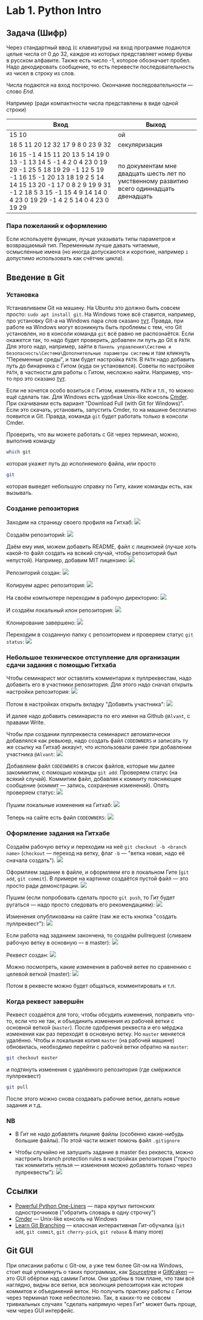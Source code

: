 # Lab 1. Python Intro


## Задача (Шифр)

Через стандартный ввод (с клавиатуры) на вход программе подаются целые числа от 0 до 32, каждое из которых представляет номер буквы в русском алфавите.
Также есть число -1, которое обозначает пробел.
Надо декодировать сообщение, то есть перевести последовательность из чисел в строку из слов.

Числа подаются на вход построчно.
Окончание последовательности — слово *End*.

Например (ради компактности числа представлены в виде одной строки)

Вход     | Выход
---------| ------
15 10 | ой
18 5 11 20 12 32 17 9 8 0 23 9 32 | секуляризация
16 15 -1 4 15 11 20 13 5 14 19 0 13 -1 13 14 5 -1 4 2 0 4 23 0 19 29 -1 25 5 18 19 29 -1 12 5 19 -1 16 15 -1 20 13 18 19 2 5 14 14 15 13 20 -1 17 0 8 2 9 19 9 31 -1 2 18 5 3 15 -1 15 4 9 14 14 0 4 23 0 19 29 -1 4 2 5 14 0 4 23 0 19 29 | по документам мне двадцать шесть лет по умственному развитию всего одиннадцать двенадцать


### Пара пожеланий к оформлению

Если используете функции, лучше указывать типы параметров и возвращаемый тип.
Переменным лучше давать читаемые, осмысленные имена (но иногда допускаются и короткие, например `i` допустимо использовать как счётчик цикла).


## Введение в Git


### Установка

Устанавливаем Git на машину.
На Ubuntu это должно быть совсем просто: `sudo apt install git`.
На Windows тоже всё ставится, например, про установку Git-а на Windows пара слов сказано [тут](https://git-scm.com/book/ru/v2/%D0%92%D0%B2%D0%B5%D0%B4%D0%B5%D0%BD%D0%B8%D0%B5-%D0%A3%D1%81%D1%82%D0%B0%D0%BD%D0%BE%D0%B2%D0%BA%D0%B0-Git).
Правда, при работе на Windows могут возникнуть быть проблемы с тем, что Git установлен, но в консоли команда `git` всё равно не распознаётся.
Если окажется так, то надо будет проверить, добавлен ли путь до Git в `PATH`.
Для этого надо, например, зайти в `Панель управления\Система и безопасность\Система\Дополнительные параметры системы` и там кликнуть "Переменные среды", и там будет настройка `PATH`.
В `PATH` надо добавить путь до бинарника с Гитом (куда он установился).
Советы по настройке `PATH`, в частности для работы с Гитом, несложно найти.
Например, что-то про это сказано [тут](https://stackoverflow.com/questions/26620312/git-installing-git-in-path-with-github-client-for-windows).

Если не хочется особо возиться с Гитом, изменять `PATH` и т.п., то можно ещё сделать так.
Для Windows есть удобная Unix-like консоль [Cmder](https://cmder.net).
При скачивании есть вариант "Download Full (with Git for Windows)".
Если это скачать, установить, запустить Cmder, то на машине бесплатно появится и Git.
Правда, команда `git` будет работать только в консоли Cmder.

Проверить, что вы можете работать с Git через терминал, можно, выполнив команду
```bash
which git
```
которая укажет путь до исполняемого файла, или просто
```bash
git
```
которая выведет небольшую справку по Гиту, какие команды есть, как вызывать.


### Создание репозитория

Заходим на страницу своего профиля на Гитхаб:
![](./images/git_01_profile.png)

Создаём репозиторий:
![](./images/git_02__create_repo.png)

Даём ему имя, можем добавить README, файл с лицензией (лучше хоть какой-то файл создать на всякий случай, чтобы репозиторий был непустой).
Например, добавим MIT лицензию:
![](./images/git_03__repo_info.png)

Репозиторий создан:
![](./images/git_04__repo_created.png)

Копируем адрес репозитория:
![](./images/git_05__repo_address.png)

На своём компьютере переходим в рабочую директорию:
![](./images/git_06__local_working_folder.png)

И создаём локальный клон репозитория:
![](./images/git_07__cloning.png)

Клонирование завершено:
![](./images/git_08__cloning_result.png)

Переходим в созданную папку с репозиторием и проверяем статус `git status`:
![](./images/git_09__git_status.png)


### Небольшое техническое отступление для организации сдачи задания с помощью Гитхаба

Чтобы семинарист мог оставлять комментарии к пуллреквестам, надо добавить его в участники репозитория.
Для этого надо сначал открыть настройки репозитория:
![](./images/git_settings.png)

Потом в настройках открыть вкладку "Добавить участника":
![](./images/git_add_contributor.png)

И далее надо добавить семинариста по его имени на Github `@Alvant`, с правами Write.

Чтобы при создании пуллреквеста семинарист автоматически добавлялся как ревьюер, надо создать файл `CODEOWNERS` и записать ту же ссылку на Гитхаб аккаунт, что использовали ранее при добавлении участника `@Alvant`:
![](./images/git_10__codeowners.png)

Добавляем файл `CODEOWNERS` в список файлов, которые мы далее закоммитим, с помощью команды `git add`.
Проверяем статус (на всякий случай).
Коммитим файл, добавляя к коммиту поясняющее сообщение (коммит — запись, сохранение изменений).
Опять проверяем статус:
![](./images/git_11__adding_codeowners.png)

Пушим локальные изменения на Гитхаб:
![](./images/git_12__push.png)

Теперь на сайте есть файл `CODEOWNERS`:
![](./images/git_13__push_result.png)


### Оформление задания на Гитхабе

Создаём рабочую ветку и переходим на неё `git checkout -b <branch name>` (`checkout` — переход на ветку, флаг `-b` — "ветка новая, надо её сначала создать").
![](./images/git_14__checkout.png)

Оформляем задание в файле, и оформляем его в локальном Гите (`git add`, `git commit`).
В примере на картинке создаётся пустой файл — это просто ради демонстрации.
![](./images/git_15__add_lab_file.png)

Пушим (если попробовать сделать просто `git push`, то Гит будет ругаться — надо просто следовать его рекомендациям):
![](./images/git_16__push_feature.png)

Изменения опубликованы на сайте (там же есть кнопка "создать пуллреквест"):
![](./images/git_17__push_feature_result.png)

Если работа над заданием закончена, то создаём pullrequest (сливаем рабочую ветку в основную — в master):
![](./images/git_18__create_pullrequest.png)

Реквест создан:
![](./images/git_19__request_overview.png)

Можно посмотреть, какие изменения в рабочей ветке по сравнению с целевой веткой (master):
![](./images/git_20__request_overview_files.png)

Потом в реквесте можно будет общаться, комментировать и т.п.

### Когда реквест завершён

Реквест создаётся для того, чтобы обсудить изменения, поправить что-то, если что не так, и объединить изменения из рабочей ветки с основной веткой (`master`).
После одобрения реквеста и его мёрджа изменения как раз переходят в основную ветку.
Но `master` меняется удалённо.
Чтобы и локальная копия `master` (на рабочей машине) обновилась, необходимо перейти с рабочей ветки обратно на `master`:
```bash
git checkout master
```
и подтянуть изменения с удалённого репозитория (где смёржился пуллреквест)
```bash
git pull
```

После этого можно снова создавать рабочие ветки, делать новые задания и т.д.


### NB

* В Гит не надо добавлять лишние файлы (особенно какие-нибудь большие файлы). По этой части может помочь файл `.gitignore`

* Чтобы случайно не запушить задание в master без реквеста, можно настроить branch protection rules в настройках репозитория ("просто так коммитить нельзя — изменения можно добавлять только через пулреквесты"):
![](./images/git_21__branch_protection.png)


## Ссылки

* [Powerful Python One-Liners](https://wiki.python.org/moin/Powerful%20Python%20One-Liners) — пара крутых питонских однострочников ("обратить словарь в одну строчку")
* [Cmder](https://cmder.net/) — Unix-like консоль на Windows
* [Learn Git Branching](https://learngitbranching.js.org/?locale=ru_RU) — классная интерактивная Гит-обучалка (`git add`, `git commit`, `git cherry-pick`, `git rebase` & many more)


## Git GUI

При описании работы с Git-ом, а уже тем более Git-ом на Windows, стоит ещё упомянуть о таких программах, как [Sourcetree](https://www.sourcetreeapp.com/) и [GitKraken](https://www.gitkraken.com/) — это GUI обёртки над самим Гитом.
Они удобны в том плане, что там всё наглядно, видны все ветки, вся эволюция репозитория как история коммитов и объединений веток.
Но получить практику работы с Гитом через терминал тоже небесполезно.
Так, в каких-то не совсем тривиальных случаях "сделать напрямую через Гит" может быть проще, чем через GUI интерфейс.
